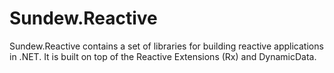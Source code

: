 # Sundew.Reactive

Sundew.Reactive contains a set of libraries for building reactive applications in .NET. It is built on top of the Reactive Extensions (Rx) and DynamicData.

